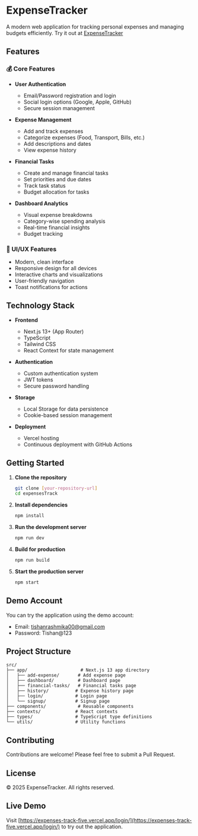 # ExpenseTracker

A modern web application for tracking personal expenses and managing budgets efficiently. Try it out at [ExpenseTracker](https://expenses-track-five.vercel.app/login/)

## Features

### 💰 Core Features
- **User Authentication**
  - Email/Password registration and login
  - Social login options (Google, Apple, GitHub)
  - Secure session management

- **Expense Management**
  - Add and track expenses
  - Categorize expenses (Food, Transport, Bills, etc.)
  - Add descriptions and dates
  - View expense history

- **Financial Tasks**
  - Create and manage financial tasks
  - Set priorities and due dates
  - Track task status
  - Budget allocation for tasks

- **Dashboard Analytics**
  - Visual expense breakdowns
  - Category-wise spending analysis
  - Real-time financial insights
  - Budget tracking

### 🎨 UI/UX Features
- Modern, clean interface
- Responsive design for all devices
- Interactive charts and visualizations
- User-friendly navigation
- Toast notifications for actions

## Technology Stack

- **Frontend**
  - Next.js 13+ (App Router)
  - TypeScript
  - Tailwind CSS
  - React Context for state management

- **Authentication**
  - Custom authentication system
  - JWT tokens
  - Secure password handling

- **Storage**
  - Local Storage for data persistence
  - Cookie-based session management

- **Deployment**
  - Vercel hosting
  - Continuous deployment with GitHub Actions

## Getting Started

1. **Clone the repository**
   ```bash
   git clone [your-repository-url]
   cd expensesTrack
   ```

2. **Install dependencies**
   ```bash
   npm install
   ```

3. **Run the development server**
   ```bash
   npm run dev
   ```

4. **Build for production**
   ```bash
   npm run build
   ```

5. **Start the production server**
   ```bash
   npm start
   ```

## Demo Account

You can try the application using the demo account:
- Email: tishanrashmika00@gmail.com
- Password: Tishan@123

## Project Structure

```
src/
├── app/                    # Next.js 13 app directory
│   ├── add-expense/       # Add expense page
│   ├── dashboard/         # Dashboard page
│   ├── financial-tasks/   # Financial tasks page
│   ├── history/          # Expense history page
│   ├── login/            # Login page
│   └── signup/           # Signup page
├── components/            # Reusable components
├── contexts/             # React contexts
├── types/                # TypeScript type definitions
└── utils/                # Utility functions
```

## Contributing

Contributions are welcome! Please feel free to submit a Pull Request.

## License

© 2025 ExpenseTracker. All rights reserved.

## Live Demo

Visit [https://expenses-track-five.vercel.app/login/](https://expenses-track-five.vercel.app/login/) to try out the application. 

